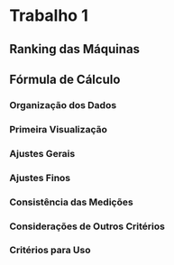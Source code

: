<!--- 3 páginas de 250 a 500 palavras cada

-->

# Trabalho 1

## Ranking das Máquinas

## Fórmula de Cálculo

### Organização dos Dados

### Primeira Visualização

### Ajustes Gerais

### Ajustes Finos

### Consistência das Medições

### Considerações de Outros Critérios

### Critérios para Uso
